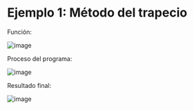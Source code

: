 # Ejemplo 1: Método del trapecio

Función:

![image](https://github.com/22030130/Numerical-Methods-/assets/147437999/e9754fba-aa23-44ec-b9eb-f2f9770f697f)

Proceso del programa: 

![image](https://github.com/22030130/Numerical-Methods-/assets/147437999/5060c562-abb6-44c3-b696-30adbda840fd)

Resultado final:

![image](https://github.com/22030130/Numerical-Methods-/assets/147437999/4edb11dc-46b2-4432-80a7-d84410297de4)


